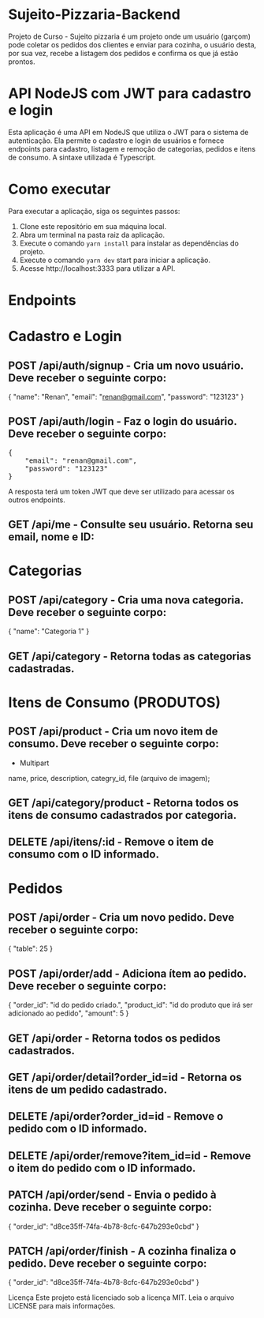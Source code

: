 # Sujeito-Pizzaria-Backend
Projeto de Curso - Sujeito pizzaria é um projeto onde um usuário (garçom) pode coletar os pedidos dos clientes e enviar para cozinha, o usuário desta, por sua vez, recebe a listagem dos pedidos e confirma os que já estão prontos.

# API NodeJS com JWT para cadastro e login

Esta aplicação é uma API em NodeJS que utiliza o JWT para o sistema de autenticação. Ela permite o cadastro e login de usuários e fornece endpoints para cadastro, listagem e remoção de categorias, pedidos e itens de consumo. A sintaxe utilizada é Typescript.

# Como executar
Para executar a aplicação, siga os seguintes passos:

1. Clone este repositório em sua máquina local.
2. Abra um terminal na pasta raiz da aplicação.
3. Execute o comando `yarn install` para instalar as dependências do projeto.
4. Execute o comando `yarn dev` start para iniciar a aplicação.
5. Acesse http://localhost:3333 para utilizar a API.

# Endpoints

# Cadastro e Login

## POST /api/auth/signup - Cria um novo usuário. Deve receber o seguinte corpo:


{
	"name": "Renan",
	"email": "renan@gmail.com",
	"password": "123123"
}


## POST /api/auth/login - Faz o login do usuário. Deve receber o seguinte corpo:

<pre>
{
	"email": "renan@gmail.com",
	"password": "123123"
}
</pre>

A resposta terá um token JWT que deve ser utilizado para acessar os outros endpoints.

## GET /api/me - Consulte seu usuário. Retorna seu email, nome e ID:





# Categorias

## POST /api/category - Cria uma nova categoria. Deve receber o seguinte corpo:


{
  "name": "Categoria 1"
}

## GET /api/category - Retorna todas as categorias cadastradas.

# Itens de Consumo (PRODUTOS)

## POST /api/product - Cria um novo item de consumo. Deve receber o seguinte corpo:

- Multipart

name, price, description, categry_id, file (arquivo de imagem);

## GET /api/category/product - Retorna todos os itens de consumo cadastrados por categoria.

## DELETE /api/itens/:id - Remove o item de consumo com o ID informado.

# Pedidos

## POST /api/order - Cria um novo pedido. Deve receber o seguinte corpo:


{
	"table": 25
}

## POST /api/order/add - Adiciona ítem ao pedido. Deve receber o seguinte corpo:


{
	"order_id": "id do pedido criado.",
	"product_id": "id do produto que irá ser adicionado ao pedido",
	"amount": 5
}



## GET /api/order - Retorna todos os pedidos cadastrados.

## GET /api/order/detail?order_id=id - Retorna os itens de um pedido cadastrado.

## DELETE /api/order?order_id=id - Remove o pedido com o ID informado.

## DELETE /api/order/remove?item_id=id - Remove o item do pedido com o ID informado.

## PATCH /api/order/send - Envia o pedido à cozinha. Deve receber o seguinte corpo:

{
	"order_id": "d8ce35ff-74fa-4b78-8cfc-647b293e0cbd"
}

## PATCH /api/order/finish - A cozinha finaliza o pedido. Deve receber o seguinte corpo:

{
	"order_id": "d8ce35ff-74fa-4b78-8cfc-647b293e0cbd"
}

Licença
Este projeto está licenciado sob a licença MIT. Leia o arquivo LICENSE para mais informações.